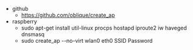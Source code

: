* github
  * https://github.com/oblique/create_ap
* raspberry
  * sudo apt-get install util-linux procps hostapd iproute2 iw haveged dnsmasq
  * sudo create_ap --no-virt wlan0 eth0 SSID Password